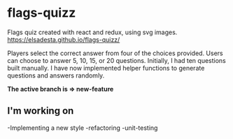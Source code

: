 

# flags-quizz
Flags quiz created with react and redux, using svg images.
https://elsadesta.github.io/flags-quizz/

Players select the correct answer from four of the choices provided. Users can choose to answer 5, 10, 15, or 20 questions.
Initially, I had ten questions built manually. I have now implemented helper functions to generate questions and answers randomly.

**The active branch is => new-feature**


## I'm working on
-Implementing a new style
-refactoring
-unit-testing
